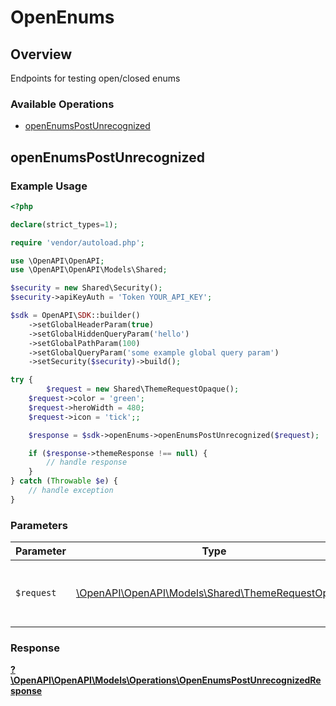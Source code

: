 # OpenEnums


## Overview

Endpoints for testing open/closed enums

### Available Operations

* [openEnumsPostUnrecognized](#openenumspostunrecognized)

## openEnumsPostUnrecognized

### Example Usage

```php
<?php

declare(strict_types=1);

require 'vendor/autoload.php';

use \OpenAPI\OpenAPI;
use \OpenAPI\OpenAPI\Models\Shared;

$security = new Shared\Security();
$security->apiKeyAuth = 'Token YOUR_API_KEY';

$sdk = OpenAPI\SDK::builder()
    ->setGlobalHeaderParam(true)
    ->setGlobalHiddenQueryParam('hello')
    ->setGlobalPathParam(100)
    ->setGlobalQueryParam('some example global query param')
    ->setSecurity($security)->build();

try {
        $request = new Shared\ThemeRequestOpaque();
    $request->color = 'green';
    $request->heroWidth = 480;
    $request->icon = 'tick';;

    $response = $sdk->openEnums->openEnumsPostUnrecognized($request);

    if ($response->themeResponse !== null) {
        // handle response
    }
} catch (Throwable $e) {
    // handle exception
}
```

### Parameters

| Parameter                                                                                      | Type                                                                                           | Required                                                                                       | Description                                                                                    |
| ---------------------------------------------------------------------------------------------- | ---------------------------------------------------------------------------------------------- | ---------------------------------------------------------------------------------------------- | ---------------------------------------------------------------------------------------------- |
| `$request`                                                                                     | [\OpenAPI\OpenAPI\Models\Shared\ThemeRequestOpaque](../../Models/Shared/ThemeRequestOpaque.md) | :heavy_check_mark:                                                                             | The request object to use for the request.                                                     |


### Response

**[?\OpenAPI\OpenAPI\Models\Operations\OpenEnumsPostUnrecognizedResponse](../../Models/Operations/OpenEnumsPostUnrecognizedResponse.md)**

